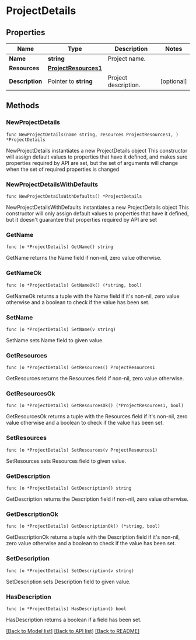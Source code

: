 # ProjectDetails

## Properties

Name | Type | Description | Notes
------------ | ------------- | ------------- | -------------
**Name** | **string** | Project name. | 
**Resources** | [**ProjectResources1**](ProjectResources1.md) |  | 
**Description** | Pointer to **string** | Project description. | [optional] 

## Methods

### NewProjectDetails

`func NewProjectDetails(name string, resources ProjectResources1, ) *ProjectDetails`

NewProjectDetails instantiates a new ProjectDetails object
This constructor will assign default values to properties that have it defined,
and makes sure properties required by API are set, but the set of arguments
will change when the set of required properties is changed

### NewProjectDetailsWithDefaults

`func NewProjectDetailsWithDefaults() *ProjectDetails`

NewProjectDetailsWithDefaults instantiates a new ProjectDetails object
This constructor will only assign default values to properties that have it defined,
but it doesn't guarantee that properties required by API are set

### GetName

`func (o *ProjectDetails) GetName() string`

GetName returns the Name field if non-nil, zero value otherwise.

### GetNameOk

`func (o *ProjectDetails) GetNameOk() (*string, bool)`

GetNameOk returns a tuple with the Name field if it's non-nil, zero value otherwise
and a boolean to check if the value has been set.

### SetName

`func (o *ProjectDetails) SetName(v string)`

SetName sets Name field to given value.


### GetResources

`func (o *ProjectDetails) GetResources() ProjectResources1`

GetResources returns the Resources field if non-nil, zero value otherwise.

### GetResourcesOk

`func (o *ProjectDetails) GetResourcesOk() (*ProjectResources1, bool)`

GetResourcesOk returns a tuple with the Resources field if it's non-nil, zero value otherwise
and a boolean to check if the value has been set.

### SetResources

`func (o *ProjectDetails) SetResources(v ProjectResources1)`

SetResources sets Resources field to given value.


### GetDescription

`func (o *ProjectDetails) GetDescription() string`

GetDescription returns the Description field if non-nil, zero value otherwise.

### GetDescriptionOk

`func (o *ProjectDetails) GetDescriptionOk() (*string, bool)`

GetDescriptionOk returns a tuple with the Description field if it's non-nil, zero value otherwise
and a boolean to check if the value has been set.

### SetDescription

`func (o *ProjectDetails) SetDescription(v string)`

SetDescription sets Description field to given value.

### HasDescription

`func (o *ProjectDetails) HasDescription() bool`

HasDescription returns a boolean if a field has been set.


[[Back to Model list]](../README.md#documentation-for-models) [[Back to API list]](../README.md#documentation-for-api-endpoints) [[Back to README]](../README.md)


